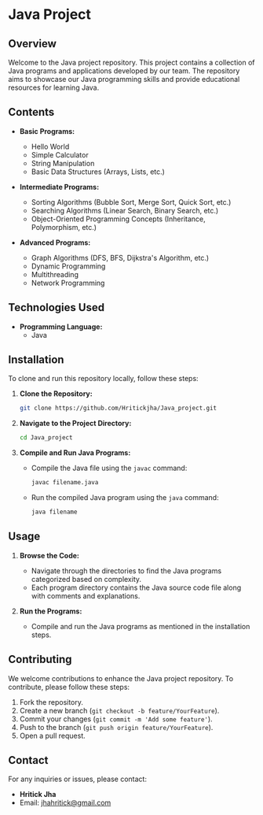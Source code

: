 # Java Project

## Overview
Welcome to the Java project repository. This project contains a collection of Java programs and applications developed by our team. The repository aims to showcase our Java programming skills and provide educational resources for learning Java.

## Contents
- **Basic Programs:**
  - Hello World
  - Simple Calculator
  - String Manipulation
  - Basic Data Structures (Arrays, Lists, etc.)

- **Intermediate Programs:**
  - Sorting Algorithms (Bubble Sort, Merge Sort, Quick Sort, etc.)
  - Searching Algorithms (Linear Search, Binary Search, etc.)
  - Object-Oriented Programming Concepts (Inheritance, Polymorphism, etc.)

- **Advanced Programs:**
  - Graph Algorithms (DFS, BFS, Dijkstra's Algorithm, etc.)
  - Dynamic Programming
  - Multithreading
  - Network Programming

## Technologies Used
- **Programming Language:**
  - Java

## Installation
To clone and run this repository locally, follow these steps:

1. **Clone the Repository:**
    ```sh
    git clone https://github.com/Hritickjha/Java_project.git
    ```

2. **Navigate to the Project Directory:**
    ```sh
    cd Java_project
    ```

3. **Compile and Run Java Programs:**
   - Compile the Java file using the `javac` command:
     ```sh
     javac filename.java
     ```
   - Run the compiled Java program using the `java` command:
     ```sh
     java filename
     ```

## Usage
1. **Browse the Code:**
   - Navigate through the directories to find the Java programs categorized based on complexity.
   - Each program directory contains the Java source code file along with comments and explanations.

2. **Run the Programs:**
   - Compile and run the Java programs as mentioned in the installation steps.

## Contributing
We welcome contributions to enhance the Java project repository. To contribute, please follow these steps:

1. Fork the repository.
2. Create a new branch (`git checkout -b feature/YourFeature`).
3. Commit your changes (`git commit -m 'Add some feature'`).
4. Push to the branch (`git push origin feature/YourFeature`).
5. Open a pull request.

## Contact
For any inquiries or issues, please contact:

- **Hritick Jha**
- Email: jhahritick@gmail.com
